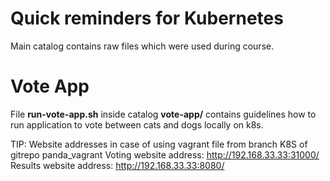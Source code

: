 # Quick reminders for Kubernetes 
Main catalog contains raw files which were used during course.

# Vote App
File **run-vote-app.sh** inside catalog **vote-app/** contains guidelines how to run application to vote between cats and dogs locally on k8s.

TIP: Website addresses in case of using vagrant file from branch K8S of gitrepo panda_vagrant
Voting website address: http://192.168.33.33:31000/
Results website address: http://192.168.33.33:8080/
